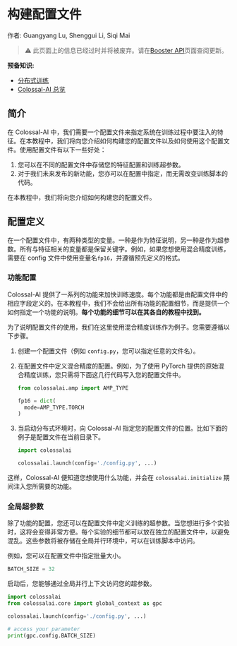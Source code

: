 # 构建配置文件

作者: Guangyang Lu, Shenggui Li, Siqi Mai

> ⚠️ 此页面上的信息已经过时并将被废弃。请在[Booster API](../basics/booster_api.md)页面查阅更新。

**预备知识:**
- [分布式训练](../concepts/distributed_training.md)
- [Colossal-AI 总览](../concepts/colossalai_overview.md)


## 简介

在 Colossal-AI 中，我们需要一个配置文件来指定系统在训练过程中要注入的特征。在本教程中，我们将向您介绍如何构建您的配置文件以及如何使用这个配置文件。使用配置文件有以下一些好处：

1. 您可以在不同的配置文件中存储您的特征配置和训练超参数。
2. 对于我们未来发布的新功能，您亦可以在配置中指定，而无需改变训练脚本的代码。

在本教程中，我们将向您介绍如何构建您的配置文件。

## 配置定义

在一个配置文件中，有两种类型的变量。一种是作为特征说明，另一种是作为超参数。所有与特征相关的变量都是保留关键字。例如，如果您想使用混合精度训练，需要在 config 文件中使用变量名`fp16`，并遵循预先定义的格式。

### 功能配置

Colossal-AI 提供了一系列的功能来加快训练速度。每个功能都是由配置文件中的相应字段定义的。在本教程中，我们不会给出所有功能的配置细节，而是提供一个如何指定一个功能的说明。**每个功能的细节可以在其各自的教程中找到。**

为了说明配置文件的使用，我们在这里使用混合精度训练作为例子。您需要遵循以下步骤。

1. 创建一个配置文件（例如 `config.py`，您可以指定任意的文件名）。
2. 在配置文件中定义混合精度的配置。例如，为了使用 PyTorch 提供的原始混合精度训练，您只需将下面这几行代码写入您的配置文件中。

   ```python
   from colossalai.amp import AMP_TYPE

   fp16 = dict(
     mode=AMP_TYPE.TORCH
   )
   ```

3. 当启动分布式环境时，向 Colossal-AI 指定您的配置文件的位置。比如下面的例子是配置文件在当前目录下。

   ```python
   import colossalai

   colossalai.launch(config='./config.py', ...)
   ```

这样，Colossal-AI 便知道您想使用什么功能，并会在 `colossalai.initialize` 期间注入您所需要的功能。

### 全局超参数

除了功能的配置，您还可以在配置文件中定义训练的超参数。当您想进行多个实验时，这将会变得非常方便。每个实验的细节都可以放在独立的配置文件中，以避免混乱。这些参数将被存储在全局并行环境中，可以在训练脚本中访问。

例如，您可以在配置文件中指定批量大小。

```python
BATCH_SIZE = 32
```

启动后，您能够通过全局并行上下文访问您的超参数。

```python
import colossalai
from colossalai.core import global_context as gpc

colossalai.launch(config='./config.py', ...)

# access your parameter
print(gpc.config.BATCH_SIZE)

```
